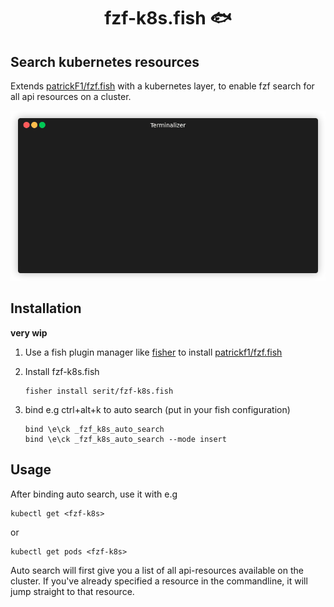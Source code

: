 <div align="center">

# fzf-k8s.fish 🐟

</div>

## Search kubernetes resources
Extends [patrickF1/fzf.fish](https://github.com/PatrickF1/fzf.fish) with a kubernetes layer, to enable fzf search for all api resources on a cluster.  

<p align="center"><img src="/img/fzf-k8s.gif?raw=true"/></p>

## Installation
**very wip**
1. Use a fish plugin manager like [fisher](https://github.com/jorgebucaran/fisher) to install [patrickf1/fzf.fish](https://github.com/PatrickF1/fzf.fisk)  

1. Install fzf-k8s.fish
    ```
    fisher install serit/fzf-k8s.fish
    ```

1. bind e.g ctrl+alt+k to auto search (put in your fish configuration)
    ``` 
    bind \e\ck _fzf_k8s_auto_search
    bind \e\ck _fzf_k8s_auto_search --mode insert 
    ```


## Usage
After binding auto search, use it with e.g  
```
kubectl get <fzf-k8s>
```
or  

```
kubectl get pods <fzf-k8s>
```

Auto search will first give you a list of all api-resources available on the cluster. If you've already specified a resource in the commandline, 
it will jump straight to that resource.




